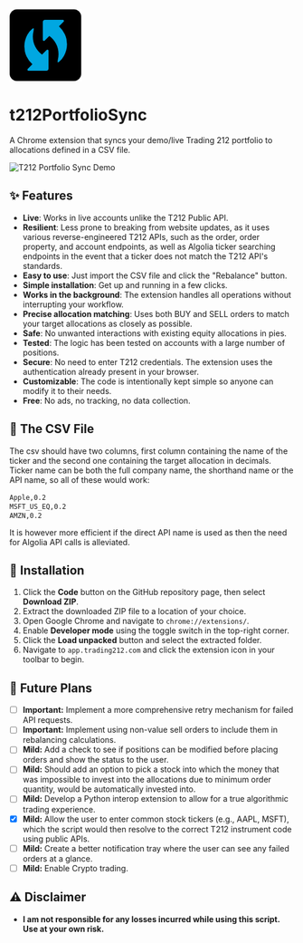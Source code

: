 ![T212PortfolioSync Logo](/images/icon128.png)
# t212PortfolioSync

A Chrome extension that syncs your demo/live Trading 212 portfolio to allocations defined in a CSV file.

![T212 Portfolio Sync Demo](/docs/media/T212Sync.gif)

## ✨ Features
*   **Live**: Works in live accounts unlike the T212 Public API.
*   **Resilient**: Less prone to breaking from website updates, as it uses various reverse-engineered T212 APIs, such as the order, order property, and account endpoints, as well as Algolia ticker searching endpoints in the event that a ticker does not match the T212 API's standards.
*   **Easy to use**: Just import the CSV file and click the "Rebalance" button.
*   **Simple installation**: Get up and running in a few clicks.
*   **Works in the background**: The extension handles all operations without interrupting your workflow.
*   **Precise allocation matching**: Uses both BUY and SELL orders to match your target allocations as closely as possible.
*   **Safe**: No unwanted interactions with existing equity allocations in pies.
*   **Tested**: The logic has been tested on accounts with a large number of positions.
*   **Secure**: No need to enter T212 credentials. The extension uses the authentication already present in your browser.
*   **Customizable**: The code is intentionally kept simple so anyone can modify it to their needs.
*   **Free**: No ads, no tracking, no data collection.

## 📝 The CSV File
The csv should have two columns, first column containing the name of the ticker and the second one containing the target allocation in decimals.
Ticker name can be both the full company name, the shorthand name or the API name, so all of these would work:
```csv
Apple,0.2
MSFT_US_EQ,0.2
AMZN,0.2
```
It is however more efficient if the direct API name is used as then the need for Algolia API calls is alleviated.

## 🚀 Installation

1.  Click the **Code** button on the GitHub repository page, then select **Download ZIP**.
2.  Extract the downloaded ZIP file to a location of your choice.
3.  Open Google Chrome and navigate to `chrome://extensions/`.
4.  Enable **Developer mode** using the toggle switch in the top-right corner.
5.  Click the **Load unpacked** button and select the extracted folder.
6.  Navigate to `app.trading212.com` and click the extension icon in your toolbar to begin.

## 📝 Future Plans

-   [ ] **Important:** Implement a more comprehensive retry mechanism for failed API requests.
-   [ ] **Important:** Implement using non-value sell orders to include them in rebalancing calculations.
-   [ ] **Mild:** Add a check to see if positions can be modified before placing orders and show the status to the user.
-   [ ] **Mild:** Should add an option to pick a stock into which the money that was impossible to invest into the allocations due to minimum order quantity, would be automatically invested into.
-   [ ] **Mild:** Develop a Python interop extension to allow for a true algorithmic trading experience.
-   [x] **Mild:** Allow the user to enter common stock tickers (e.g., AAPL, MSFT), which the script would then resolve to the correct T212 instrument code using public APIs.
-   [ ] **Mild:** Create a better notification tray where the user can see any failed orders at a glance.
-   [ ] **Mild:** Enable Crypto trading.

## ⚠️ Disclaimer

*   **I am not responsible for any losses incurred while using this script. Use at your own risk.**
